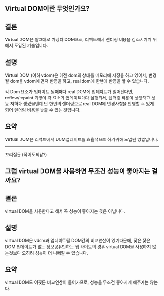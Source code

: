 ## Virtual DOM이란 무엇인가요?

## 결론

Virtual DOM은 말그대로 가상의 DOM으로, 리액트에서 렌더링 비용을 감소시키기 위해서 도입된 기술입니다.

## 설명

Virtual DOM (이하 vdom)은 이전 dom의 상태를 메모리에 저장을 하고 있어서, 변경될 dom을 vdom에 먼저 반영을 하고, real dom에 한번에 반영을 할 수 있습니다.

각 Dom 요소가 업데이트 될때마다 real DOM에 업데이트가 일어난다면, reflow/repaint 과정이 각 요소의 업데이트마다 실행되서, 렌더링 비용이 상당하고 성능 저하가 생겼을텐데
단 한번의 렌더링으로 real DOM에 변경사항을 반영할 수 있게 되어 렌더링 비용을 낮출 수 있는 것입니다.

## 요약

Virtual DOM은 리액트에서 DOM업데이트를 효율적으로 하기위해 도입된 방법입니다.

<hr/>

꼬리질문 (적어도되남?)

## 그럼 virtual DOM을 사용하면 무조건 성능이 좋아지는 걸까요?

## 결론

virtual DOM을 사용한다고 해서 꼭 성능이 좋아지는 것은 아닙니다.

## 설명

virtual DOM은 vdom과 업데이트될 DOM간의 비교연산이 있기때문에, 잦은 잦은 DOM 업데이트가 없는 정보공유만하는 웹 사이트의 경우 virtual DOM을 사용하지 않는것보다 오히려 성능이 더 나빠질 수 있습니다.

## 요약

virtual DOM도 어쨋든 비교연산이 들어가므로, 성능을 무조건 좋아지게 해주지는 않는다.
